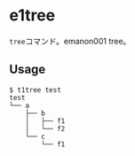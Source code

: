 # e1tree

`tree`コマンド。emanon001 tree。

## Usage

```
$ t1tree test
test
└── a
    ├── b
    │   ├── f1
    │   └── f2
    └── c
        └── f1
```
